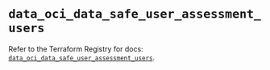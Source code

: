 # `data_oci_data_safe_user_assessment_users`

Refer to the Terraform Registry for docs: [`data_oci_data_safe_user_assessment_users`](https://registry.terraform.io/providers/hashicorp/oci/7.19.0/docs/data-sources/data_safe_user_assessment_users).
